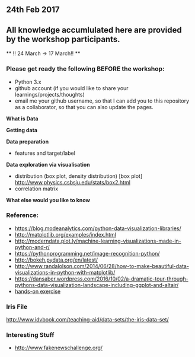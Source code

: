 ## 24th Feb 2017
## All knowledge accumlulated here are provided by the workshop participants.

** !! 24 March -> 17 March!! **

### Please get ready the following BEFORE the workshop:
- Python 3.x
- github account (if you would like to share your learnings/projects/thoughts)
- email me your github username, so that I can add you to this repository as a collaborator, so that you can also update the pages.

**What is Data**

**Getting data**

**Data preparation**
- features and target/label

**Data exploration via visualisation**
- distribution (box plot, density distribution)
[box plot] http://www.physics.csbsju.edu/stats/box2.html
- correlation matrix


**What else would you like to know**

### Reference:
- https://blog.modeanalytics.com/python-data-visualization-libraries/       
- http://matplotlib.org/examples/index.html       
- http://moderndata.plot.ly/machine-learning-visualizations-made-in-python-and-r/       
- https://pythonprogramming.net/image-recognition-python/     
- http://bokeh.pydata.org/en/latest/       
- http://www.randalolson.com/2014/06/28/how-to-make-beautiful-data-visualizations-in-python-with-matplotlib/       
- https://dansaber.wordpress.com/2016/10/02/a-dramatic-tour-through-pythons-data-visualization-landscape-including-ggplot-and-altair/
- [hands-on exercise](https://github.com/ryubidragonfire/python-machine-learning-101/blob/master/visualisation-data-exploration.ipynb)

### Iris File
http://www.idvbook.com/teaching-aid/data-sets/the-iris-data-set/

### Interesting Stuff
- http://www.fakenewschallenge.org/

